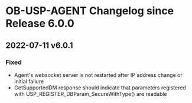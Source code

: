 # OB-USP-AGENT Changelog since Release 6.0.0

## 2022-07-11 v6.0.1

### Fixed
- Agent's websocket server is not restarted after IP address change or initial failure
- GetSupportedDM response should indicate that parameters registered with USP_REGISTER_DBParam_SecureWithType() are readable

